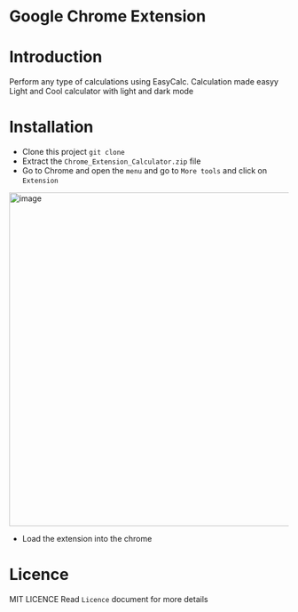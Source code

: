 # Google Chrome Extension
# Introduction
  Perform any type of calculations using EasyCalc. Calculation made easyy
  Light and Cool calculator with light and dark mode


# Installation

- Clone this project `git clone`
- Extract the `Chrome_Extension_Calculator.zip` file
- Go to Chrome and open the `menu` and go to `More tools` and click on `Extension`
<img width="600" alt="image" src="https://user-images.githubusercontent.com/91727830/156374353-fe0a8ecc-ebfb-420e-bf68-2122b2478d21.png">

- Load the extension into the chrome

# Licence

MIT LICENCE
Read `Licence` document for more details


